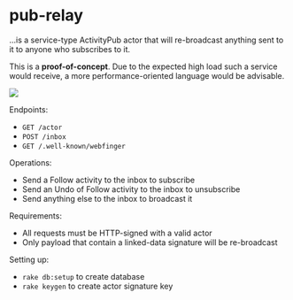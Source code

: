 pub-relay
=========

...is a service-type ActivityPub actor that will re-broadcast anything sent to it to anyone who subscribes to it.

This is a **proof-of-concept**. Due to the expected high load such a service would receive, a more performance-oriented language would be advisable.

![](https://i.imgur.com/5q8db54.jpg)

Endpoints:

- `GET /actor`
- `POST /inbox`
- `GET /.well-known/webfinger`

Operations:

- Send a Follow activity to the inbox to subscribe
- Send an Undo of Follow activity to the inbox to unsubscribe
- Send anything else to the inbox to broadcast it

Requirements:

- All requests must be HTTP-signed with a valid actor
- Only payload that contain a linked-data signature will be re-broadcast

Setting up:

- `rake db:setup` to create database
- `rake keygen` to create actor signature key
